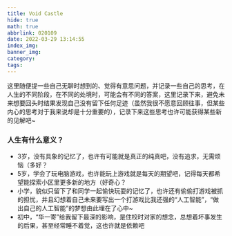 ```yaml
---
title: Void Castle
hide: true
math: true
abbrlink: 020109
date: 2022-03-29 13:14:55
index_img:
banner_img:
category:
tags:
---
```


这里随便提一些自己无聊时想到的、觉得有意思问题，并记录一些自己的思考，在人生的不同阶段，在不同的处境时，可能会有不同的答案，这里记录下来，避免未来想要回头时结果发现自己没有留下任何足迹（虽然我很不愿意回顾往事，但某些内心的思考对于我来说却是十分重要的），记录下来这些思考也许可能获得某些新的见解吧~

### 人生有什么意义？

- 3岁，没有具象的记忆了，也许有可能就是真正的纯真吧，没有追求，无需烦恼（多好？
- 5岁，学会了玩电脑游戏，也许能玩上游戏就是每天的期望吧，记得每天都希望能探索小区里更多新的地方（好奇心？
- 小学，貌似只留下了和同学一起愉快玩耍的记忆了，也许还有偷偷打游戏被抓的担忧，并且幻想着自己未来要写出一个打游戏比我还强的“人工智能”，“做出自己的人工智能”的梦想由此埋在了心中~
- 初中，“华一寄”给我留下最深的影响，是住校时对家的想念，总想着坏事发生的后果，甚至经常睡不着觉，这也许就是依赖吧
